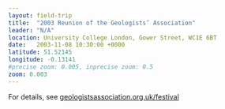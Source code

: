 ```yaml
---
layout: field-trip
title:  "2003 Reunion of the Geologists’ Association"
leader: "N/A"
location: University College London, Gower Street, WC1E 6BT
date:   2003-11-08 10:30:00 +0000
latitude: 51.52145
longitude: -0.13141
#precise zoom: 0.005, inprecise zoom: 0.5
zoom: 0.003
---
```

For details, see <a href="https://geologistsassociation.org.uk/festival/">geologistsassociation.org.uk/festival</a>
